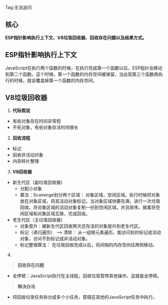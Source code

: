 Tag:无法追问

## 核心

**ESP指针影响执行上下文、V8垃圾回收器、回收存在问题以及结果方式。**
## **ESP指针影响执行上下文**
JavaScript在执行两个函数的时候，在执行完成第一个函数以后，ESP指针会移动到第二个函数。这个时候，第一个函数的内存空间被保留，当出现第三个函数再执行的时候，就会覆盖掉第一个函数的内存空间。
## V8垃圾回收器
1. **代际假说**
- 有些对象存在时间非常短
- 不死对象，有些对象存活时间很长
2. **回收流程**
- 标记
- 回收非活动对象
- 内存碎片整理
3. **V8回收器**
- 新生代区（副垃圾回收器）
  - 分配小对象
  - 算法：Scavenge划分两个区域： 对象区域，空闲区域。执行时候将对象放在对象区域，将其活动对象标记。当对象区域快要存满，进行一次垃圾回收。将对象区域的活动对象复制一份到空闲区域，并且排序。接着将空闲区域和对象区域互换，完成回收。
- 老生代区（主垃圾回收器）
  - 对象晋升：被新生代区回收两次还存活的对象提升到老生代区。
  - 标记（递归遍历） —> 清除： 从一组根元素遍历，能访问到的标记成活动对象，访问不到标记成非活动对象。
  - 标记整理算法： 在垃圾回收完成以后，将间隔的内存空间往两侧移动。
4. 
> **回收存在问题**
- 全停顿：JavaScript执行在主线程，回收垃圾暂停其他操作，这就是全停顿。
> **解决办法**
- 将回收垃圾任务拆分成多个小任务，穿插在其他的JavaScript任务中执行。
